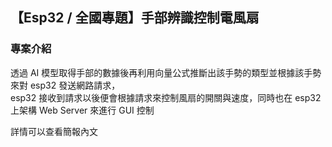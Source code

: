 ## 【Esp32 / 全國專題】手部辨識控制電風扇

### 專案介紹
透過 AI 模型取得手部的數據後再利用向量公式推斷出該手勢的類型並根據該手勢來對 esp32 發送網路請求， \
esp32 接收到請求以後便會根據請求來控制風扇的開關與速度，同時也在 esp32 上架構 Web Server 來進行 GUI 控制

詳情可以查看簡報內文
